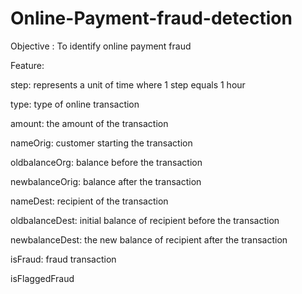 # Online-Payment-fraud-detection
Objective : To identify online payment fraud 

Feature:

step: represents a unit of time where 1 step equals 1 hour

type: type of online transaction

amount: the amount of the transaction

nameOrig: customer starting the transaction

oldbalanceOrg: balance before the transaction

newbalanceOrig: balance after the transaction

nameDest: recipient of the transaction

oldbalanceDest: initial balance of recipient before the transaction

newbalanceDest: the new balance of recipient after the transaction

isFraud: fraud transaction

isFlaggedFraud
